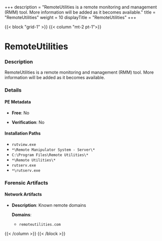 +++
description = "RemoteUtilities is a remote monitoring and management (RMM) tool. More information will be added as it becomes available."
title = "RemoteUtilities"
weight = 10
displayTitle = "RemoteUtilities"
+++


{{< block "grid-1" >}}
{{< column "mt-2 pt-1">}}

# RemoteUtilities


### Description

RemoteUtilities is a remote monitoring and management (RMM) tool. More information will be added as it becomes available.




### Details


#### PE Metadata


- **Free**: No

- **Verification**: No




#### Installation Paths
- `rutview.exe`
- `*\Remote Manipulator System - Server\*`
- `C:\Program Files\Remote Utilities\*`
- `*\Remote Utilities\*`
- `rutserv.exe`
- `*\rutserv.exe`

### Forensic Artifacts




#### Network Artifacts

- **Description**: Known remote domains

  **Domains**:
    - `remoteutilities.com`








{{< /column >}}
{{< /block >}}
